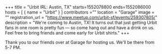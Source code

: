 +++
title = "Urbit IRL: Austin, TX"
starts=1552078800
ends=1552086000
hosts = [
      { name = "Urbit" }
]
contributors =""
location = "Garage"
image = ""
registration_url = "https://www.meetup.com/urbit-sf/events/259307805/"
description = "We're coming to Austin, TX! It turns out that just getting Urbit fans in one room is pretty fun — so come hang out and have a drink on us. Feel free to bring friends and come early for Urbit shirts."
+++

Thank you to our friends over at Garage for hosting us. We'll be there from 5-7 PM.
